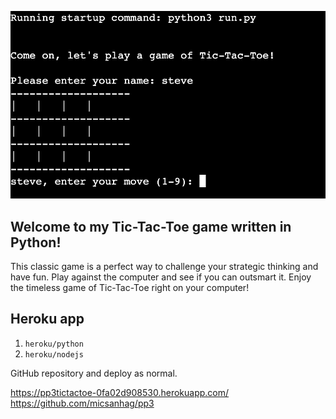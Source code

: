 ![PP3-Tic-Tac-Toe](https://github.com/micsanhag/pp3/blob/main/tictactoe.jpg)

## Welcome to my Tic-Tac-Toe game written in Python!
This classic game is a perfect way to challenge your strategic thinking and have fun.
Play against the computer and see if you can outsmart it. 
Enjoy the timeless game of Tic-Tac-Toe right on your computer!


## Heroku app

1. `heroku/python`
2. `heroku/nodejs`

GitHub repository and deploy as normal.


https://pp3tictactoe-0fa02d908530.herokuapp.com/<br>
https://github.com/micsanhag/pp3
